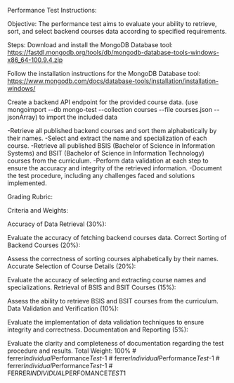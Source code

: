 Performance Test Instructions:

Objective:
The performance test aims to evaluate your ability to retrieve, sort, and select backend courses data according to specified requirements.

Steps:
Download and install the MongoDB Database tool: https://fastdl.mongodb.org/tools/db/mongodb-database-tools-windows-x86_64-100.9.4.zip

Follow the installation instructions for the MongoDB Database tool: https://www.mongodb.com/docs/database-tools/installation/installation-windows/

Create a backend API endpoint for the provided course data. (use mongoimport --db mongo-test --collection courses --file courses.json --jsonArray) to import the included data

-Retrieve all published backend courses and sort them alphabetically by their names.
-Select and extract the name and specialization of each course.
-Retrieve all published BSIS (Bachelor of Science in Information Systems) and BSIT (Bachelor of Science in Information Technology) courses from the curriculum.
-Perform data validation at each step to ensure the accuracy and integrity of the retrieved information.
-Document the test procedure, including any challenges faced and solutions implemented.

Grading Rubric:

Criteria and Weights:

Accuracy of Data Retrieval (30%):

Evaluate the accuracy of fetching backend courses data.
Correct Sorting of Backend Courses (20%):

Assess the correctness of sorting courses alphabetically by their names.
Accurate Selection of Course Details (20%):

Evaluate the accuracy of selecting and extracting course names and specializations.
Retrieval of BSIS and BSIT Courses (15%):

Assess the ability to retrieve BSIS and BSIT courses from the curriculum.
Data Validation and Verification (10%):

Evaluate the implementation of data validation techniques to ensure integrity and correctness.
Documentation and Reporting (5%):

Evaluate the clarity and completeness of documentation regarding the test procedure and results.
Total Weight: 100%
#   f e r r e r _ I n d i v i d u a l _ P e r f o r m a n c e _ T e s t _ - 1  
 #   f e r r e r _ I n d i v i d u a l _ P e r f o r m a n c e _ T e s t _ - 1  
 #   f e r r e r _ I n d i v i d u a l _ P e r f o r m a n c e _ T e s t _ - 1  
 #   F E R R E R _ I N D I V I D U A L _ P E R F O M A N C E _ T E S T _ 1  
 